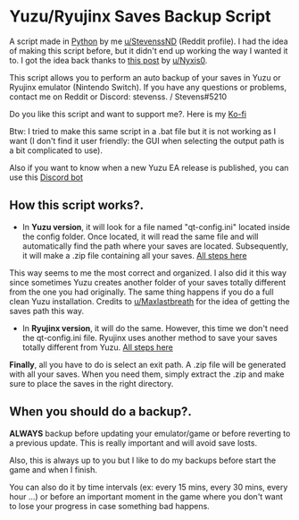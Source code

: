 # Yuzu/Ryujinx Saves Backup Script
A script made in [Python](https://www.python.org/downloads/) by me [u/StevenssND](https://www.reddit.com/user/StevenssND) (Reddit profile). I had the idea of making this script before, but it didn't end up working the way I wanted it to. I got the idea back thanks to [this post](https://www.reddit.com/r/NewYuzuPiracy/comments/144mnun/autosave_backup_script/?utm_source=share&utm_medium=web2x&context=3) by [u/Nyxis0](https://www.reddit.com/user/Nyxis0/).

This script allows you to perform an auto backup of your saves in Yuzu or Ryujinx emulator (Nintendo Switch). If you have any questions or problems, contact me on Reddit or Discord: stevenss. / Stevens#5210

Do you like this script and want to support me?. Here is my [Ko-fi](https://ko-fi.com/stevenss)

Btw: I tried to make this same script in a .bat file but it is not working as I want (I don't find it user friendly: the GUI when selecting the output path is a bit complicated to use).

Also if you want to know when a new Yuzu EA release is published, you can use this [Discord bot](https://github.com/StevensND/yuzuea-bot)

## How this script works?.

- In **Yuzu version**, it will look for a file named "qt-config.ini" located inside the config folder. Once located, it will read the same file and will automatically find the path where your saves are located. Subsequently, it will make a .zip file containing all your saves. [All steps here](https://github.com/StevensND/emuswitch-backup/blob/main/YUZU.md)
 
 This way seems to me the most correct and organized. I also did it this way since sometimes Yuzu creates another folder of your saves totally different from the one you had originally. The same thing happens if you do a full clean Yuzu installation. Credits to [u/Maxlastbreath](https://www.reddit.com/user/Maxlastbreath/) for the idea of getting the saves path this way.
 
 - In **Ryujinx version**, it will do the same. However, this time we don't need the qt-config.ini file. Ryujinx uses another method to save your saves totally different from Yuzu. [All steps here](https://github.com/StevensND/emuswitch-backup/blob/main/RYUJINX.md)

**Finally**, all you have to do is select an exit path. A .zip file will be generated with all your saves. When you need them, simply extract the .zip and make sure to place the saves in the right directory.

## When you should do a backup?.

**ALWAYS** backup before updating your emulator/game or before reverting to a previous update. This is really important and will avoid save losts.

Also, this is always up to you but I like to do my backups before start the game and when I finish. 

You can also do it by time intervals (ex: every 15 mins, every 30 mins, every hour ...) or before an important moment in the game where you don't want to lose your progress in case something bad happens.
